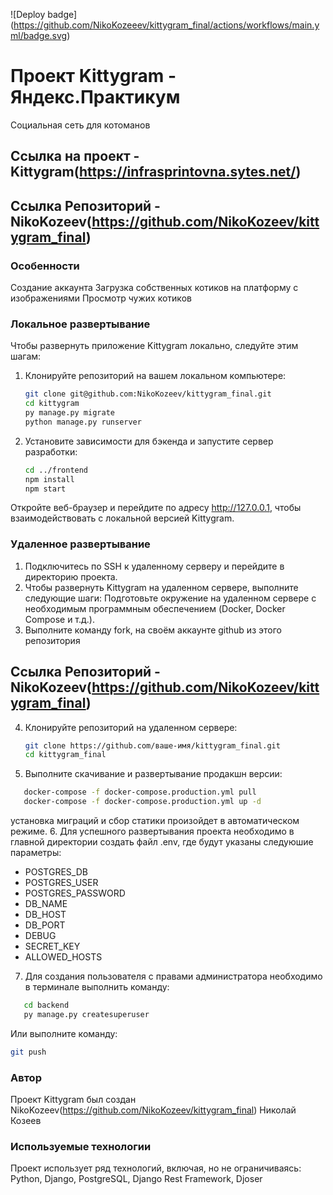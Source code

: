 ![Deploy badge] (https://github.com/NikoKozeeev/kittygram_final/actions/workflows/main.yml/badge.svg)
# Проект Kittygram - Яндекс.Практикум
Социальная сеть для котоманов

## Ссылка на проект - Kittygram(https://infrasprintovna.sytes.net/)
## Ссылка Репозиторий - NikoKozeev(https://github.com/NikoKozeev/kittygram_final)

### Особенности
Создание аккаунта
Загрузка собственных котиков на платформу с изображениями
Просмотр чужих котиков

### Локальное развертывание
Чтобы развернуть приложение Kittygram локально, следуйте этим шагам:

1. Клонируйте репозиторий на вашем локальном компьютере:

   ```bash
   git clone git@github.com:NikoKozeev/kittygram_final.git
   cd kittygram
   py manage.py migrate
   python manage.py runserver

2. Установите зависимости для бэкенда и запустите сервер разработки:
   ```bash
   cd ../frontend
   npm install
   npm start
Откройте веб-браузер и перейдите по адресу http://127.0.0.1, чтобы взаимодействовать с локальной версией Kittygram.

### Удаленное развертывание
1. Подключитесь по SSH к удаленному серверу и перейдите в директорию проекта.
2. Чтобы развернуть Kittygram на удаленном сервере, выполните следующие шаги:
   Подготовьте окружение на удаленном сервере с необходимым программным обеспечением (Docker, Docker Compose и т.д.).
3. Выполните команду fork, на своём аккаунте github из этого репозитория 
## Ссылка Репозиторий - NikoKozeev(https://github.com/NikoKozeev/kittygram_final)
4. Клонируйте репозиторий на удаленном сервере:
   ```bash
   git clone https://github.com/ваше-имя/kittygram_final.git
   cd kittygram_final
5. Выполните скачивание и развертывание продакшн версии:
```bash
   docker-compose -f docker-compose.production.yml pull
   docker-compose -f docker-compose.production.yml up -d
```
установка миграций и сбор статики произойдет в автоматическом режиме.
6. Для успешного развертывания проекта необходимо в главной директории создать файл .env, где будут указаны следуюшие параметры:
- POSTGRES_DB
- POSTGRES_USER
- POSTGRES_PASSWORD
- DB_NAME
- DB_HOST
- DB_PORT
- DEBUG
- SECRET_KEY
- ALLOWED_HOSTS

7. Для создания пользователя с правами администратора необходимо в терминале выполнить команду:
```bash
   cd backend
   py manage.py createsuperuser
```
Или выполните команду:
   ```bash
git push
```

### Автор
Проект Kittygram был создан NikoKozeev(https://github.com/NikoKozeev/kittygram_final) Николай Козеев

### Используемые технологии
Проект использует ряд технологий, включая, но не ограничиваясь:
Python, Django, PostgreSQL, Django Rest Framework, Djoser
